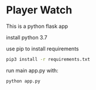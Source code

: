 # Player Watch

This is a python flask app

install python 3.7

use pip to install requirements

```bash
pip3 install -r requirements.txt
```

run main app.py with:

```bash
python app.py
```